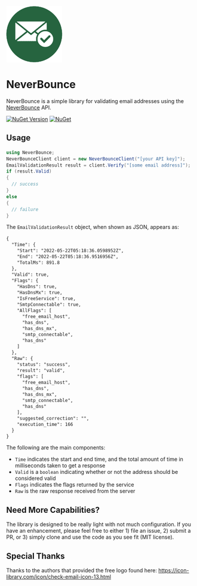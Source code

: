 <img src="https://github.com/jchristn/NeverBounce/raw/main/Assets/icon.png" width="150" height="150">

# NeverBounce

NeverBounce is a simple library for validating email addresses using the [NeverBounce](https://neverbounce.com/) API.

 [![NuGet Version](https://img.shields.io/nuget/v/NeverBounce.svg?style=flat)](https://www.nuget.org/packages/NeverBounce/) [![NuGet](https://img.shields.io/nuget/dt/NeverBounce.svg)](https://www.nuget.org/packages/NeverBounce) 

## Usage
```csharp
using NeverBounce;
NeverBounceClient client = new NeverBounceClient("[your API key]");
EmailValidationResult result = client.Verify("[some email address]");
if (result.Valid)
{
  // success
}
else
{
  // failure
}
```

The ```EmailValidationResult``` object, when shown as JSON, appears as:
```
{
  "Time": {
    "Start": "2022-05-22T05:18:36.0598952Z",
    "End": "2022-05-22T05:18:36.9516956Z",
    "TotalMs": 891.8
  },
  "Valid": true,
  "Flags": {
    "HasDns": true,
    "HasDnsMx": true,
    "IsFreeService": true,
    "SmtpConnectable": true,
    "AllFlags": [
      "free_email_host",
      "has_dns",
      "has_dns_mx",
      "smtp_connectable",
      "has_dns"
    ]
  },
  "Raw": {
    "status": "success",
    "result": "valid",
    "flags": [
      "free_email_host",
      "has_dns",
      "has_dns_mx",
      "smtp_connectable",
      "has_dns"
    ],
    "suggested_correction": "",
    "execution_time": 166
  }
}
```
The following are the main components:

- ```Time``` indicates the start and end time, and the total amount of time in milliseconds taken to get a response
- ```Valid``` is a ```boolean``` indicating whether or not the address should be considered valid
- ```Flags``` indicates the flags returned by the service
- ```Raw``` is the raw response received from the server

## Need More Capabilities?

The library is designed to be really light with not much configuration.  If you have an enhancement, please feel free to either 1) file an issue, 2) submit a PR, or 3) simply clone and use the code as you see fit (MIT license).

## Special Thanks

Thanks to the authors that provided the free logo found here: https://icon-library.com/icon/check-email-icon-13.html